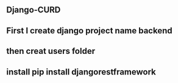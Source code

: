 ## Django-CURD

## First I create django project name backend

## then creat users folder

## install pip install djangorestframework
